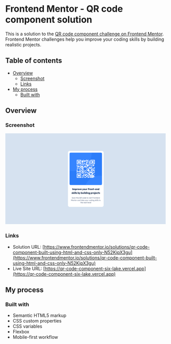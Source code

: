 # Frontend Mentor - QR code component solution

This is a solution to the [QR code component challenge on Frontend Mentor](https://www.frontendmentor.io/challenges/qr-code-component-iux_sIO_H). Frontend Mentor challenges help you improve your coding skills by building realistic projects.

## Table of contents

- [Overview](#overview)
  - [Screenshot](#screenshot)
  - [Links](#links)
- [My process](#my-process)
  - [Built with](#built-with)

## Overview

### Screenshot

![](./screenshot.png)

### Links

- Solution URL: [https://www.frontendmentor.io/solutions/qr-code-component-built-using-html-and-css-only-N52KipX3gu](https://www.frontendmentor.io/solutions/qr-code-component-built-using-html-and-css-only-N52KipX3gu)
- Live Site URL: [https://qr-code-component-six-lake.vercel.app](https://qr-code-component-six-lake.vercel.app)

## My process

### Built with

- Semantic HTML5 markup
- CSS custom properties
- CSS variables
- Flexbox
- Mobile-first workflow
